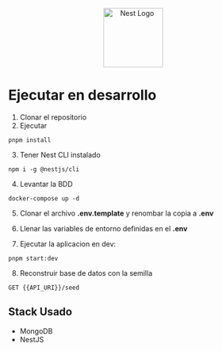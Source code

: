 <p align="center">
  <a href="http://nestjs.com/" target="blank"><img src="https://nestjs.com/img/logo-small.svg" width="120" alt="Nest Logo" /></a>
</p>

# Ejecutar en desarrollo

1. Clonar el repositorio
2. Ejecutar

```
pnpm install
```

3. Tener Nest CLI instalado

```
npm i -g @nestjs/cli
```

4. Levantar la BDD

```
docker-compose up -d
```

5. Clonar el archivo **.env.template** y renombar la copia a **.env**

6. Llenar las variables de entorno definidas en el **.env**

7. Ejecutar la aplicacion en dev:

```
pnpm start:dev
```

8. Reconstruir base de datos con la semilla

```
GET {{API_URI}}/seed
```

## Stack Usado

- MongoDB
- NestJS
